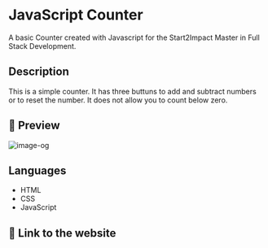 # JavaScript Counter
A basic Counter created with Javascript for the Start2Impact Master in Full Stack Development.

## Description
This is a simple counter. It has three buttuns to add and subtract numbers or to reset the number. It does not allow you to count below zero.

## 📸 Preview
![image-og](https://github.com/user-attachments/assets/9adb58c6-be4e-434a-a45c-223160124e36)

## Languages
- HTML
- CSS
- JavaScript

## 🔗 Link to the website

